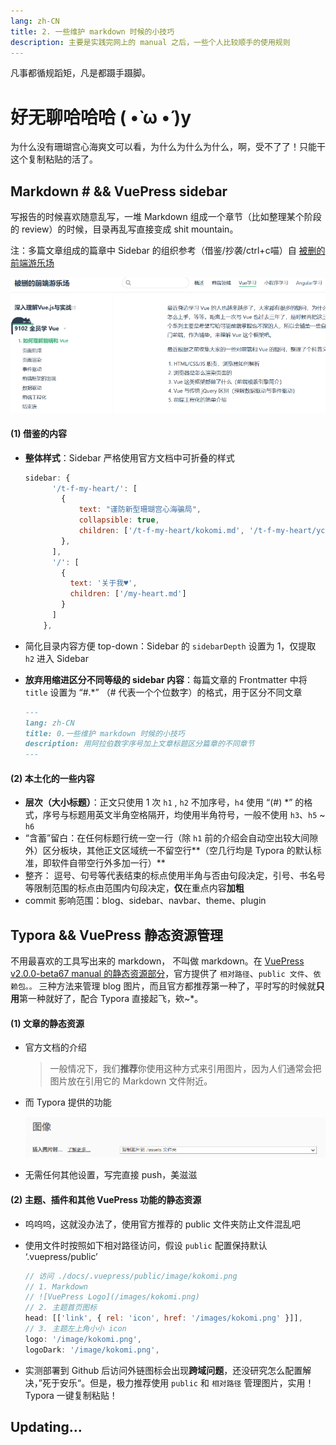 ```yaml
---
lang: zh-CN
title: 2. 一些维护 markdown 时候的小技巧
description: 主要是实践完网上的 manual 之后，一些个人比较顺手的使用规则
---
```

凡事都循规蹈矩，凡是都蹑手蹑脚。

# 好无聊哈哈哈 ( •̀ ω •́ )y

为什么没有珊瑚宫心海爽文可以看，为什么为什么为什么，啊，受不了了！只能干这个复制粘贴的活了。



## Markdown # &&  VuePress sidebar

写报告的时候喜欢随意乱写，一堆 Markdown 组成一个章节（比如整理某个阶段的 review）的时候，目录再乱写直接变成 shit mountain。

注：多篇文章组成的篇章中 Sidebar 的组织参考（借鉴/抄袭/ctrl+c喵）自 [被删的前端游乐场](http://www.godbasin.com/vue/vue-for-everyone/vue-for-everyone-1.html)

![image-20230907135127038](./assets/image-20230907135127038.png)



#### (1) 借鉴的内容

* **整体样式**：Sidebar 严格使用官方文档中可折叠的样式

  ``` js
  sidebar: {
        '/t-f-my-heart/': [
          {
              text: "谨防新型珊瑚宫心海骗局",
              collapsible: true,
              children: ['/t-f-my-heart/kokomi.md', '/t-f-my-heart/ycte.md']
          },
        ],
        '/': [
          {
            text: '关于我♥',
            children: ['/my-heart.md']
          }
        ]
      },
  ```

* 简化目录内容方便 top-down：Sidebar 的 `sidebarDepth` 设置为 1，仅提取 `h2` 进入 Sidebar

* **放弃用缩进区分不同等级的 sidebar 内容**：每篇文章的 Frontmatter 中将 `title` 设置为 “#.*” （# 代表一个个位数字）的格式，用于区分不同文章

  ```markdown
  ---
  lang: zh-CN
  title: 0.一些维护 markdown 时候的小技巧
  description: 用阿拉伯数字序号加上文章标题区分篇章的不同章节
  ---
  ```



#### (2) 本土化的一些内容

* **层次（大小标题）**：正文只使用 1 次 `h1` , `h2` 不加序号，`h4` 使用 “(#) *” 的格式，序号与标题用英文半角空格隔开，均使用半角符号，一般不使用 `h3`、`h5` ~ `h6`
* “含蓄”留白：在任何标题行统一空一行（除 `h1` 前的介绍会自动空出较大间隙外）区分板块，其他正文区域统一不留空行**（空几行均是 Typora  的默认标准，即软件自带空行外多加一行）**
* 整齐： 逗号、句号等代表结束的标点使用半角与否由句段决定，引号、书名号等限制范围的标点由范围内句段决定，**仅**在重点内容**加粗**
* commit 影响范围：blog、sidebar、navbar、theme、plugin



## Typora && VuePress 静态资源管理

不用最喜欢的工具写出来的 markdown， 不叫做 markdown。在 [VuePress v2.0.0-beta67 manual 的静态资源部分](https://v2.vuepress.vuejs.org/zh/guide/assets)，官方提供了 `相对路径`、`public 文件`、`依赖包。。` 三种方法来管理 blog 图片，而且官方都推荐第一种了，平时写的时候就**只用**第一种就好了，配合 Typora 直接起飞，欸~*。



#### (1) 文章的静态资源

* 官方文档的介绍

  > 一般情况下，我们**推荐**你使用这种方式来引用图片，因为人们通常会把图片放在引用它的 Markdown 文件附近。

* 而 Typora 提供的功能

  ![image-20230907140916913](./assets/image-20230907140916913.png)

* 无需任何其他设置，写完直接 push，美滋滋



#### (2) 主题、插件和其他 VuePress 功能的静态资源

* 呜呜呜，这就没办法了，使用官方推荐的 public 文件夹防止文件混乱吧

* 使用文件时按照如下相对路径访问，假设 `public` 配置保持默认 ‘.vuepress/public’

  ``` js
  // 访问 ./docs/.vuepress/public/image/kokomi.png
  // 1. Markdown
  // ![VuePress Logo](/images/kokomi.png)
  // 2. 主题首页图标
  head: [['link', { rel: 'icon', href: '/images/kokomi.png' }]],
  // 3. 主题左上角小小 icon
  logo: '/image/kokomi.png',
  logoDark: '/image/kokomi.png',
  ```

* 实测部署到 Github 后访问外链图标会出现**跨域问题**，还没研究怎么配置解决，”死于安乐“。但是，极力推荐使用 `public` 和 `相对路径` 管理图片，实用！Typora 一键复制粘贴！



## Updating…



